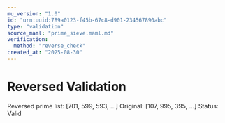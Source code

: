 ```yaml
---
mu_version: "1.0"
id: "urn:uuid:789a0123-f45b-67c8-d901-234567890abc"
type: "validation"
source_maml: "prime_sieve.maml.md"
verification:
  method: "reverse_check"
created_at: "2025-08-30"
---
```

# Reversed Validation
Reversed prime list: [701, 599, 593, ...]
Original: [107, 995, 395, ...]
Status: Valid